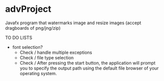 # advProject
Javafx program that watermarks image and resize images (accept dragboards of png/jng/zip)

TO DO LISTS
  - font selection?
      - Check / handle multiple exceptions
      - Check / file type selection
      - Check / After pressing the start button, the application will prompt you to specify the output path using the default file browser of your operating system.
